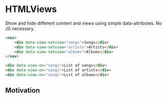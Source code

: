 # HTMLViews

Show and hide different content and views using simple data-attributes. No JS necessary. 

```html
<nav>
	<div data-view-setview="songs">Songs</div>
	<div data-view-setview="artists">Artists</div>
	<div data-view-setview="albums">Albums</div>
</nav>

<div data-view-on="songs">List of songs</div>
<div data-view-on="songs">List of artists</div>
<div data-view-on="songs">List of albums</div>
```

## Motivation
